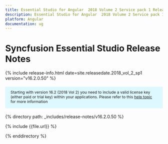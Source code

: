```yaml
---
title: Essential Studio for Angular  2018 Volume 2 Service pack 1 Release Notes
description: Essential Studio for Angular  2018 Volume 2 Service pack 1 Release Notes
platform: Angular
documentation: ug
---
```


# Syncfusion Essential Studio Release Notes

{% include release-info.html date=site.releasedate.2018_vol_2_sp1  version="v16.2.0.50" %} 


<style>
#license {
    font-size: .88em!important;
margin-top: 1.5em;     margin-bottom: 1.5em;
    background-color: #def8ff;
    padding: 10px 17px 14px;
}
</style>

<div id="license">
Starting with version 16.2 (2018 Vol 2) you need to include a valid license key (either paid or trial key) within your applications. 
Please refer to this <a href="/common/essential-studio/licensing/license-key">help topic</a> for more information 
</div>


{% directory path: _includes/release-notes/v16.2.0.50 %}

{% include {{file.url}} %}

{% enddirectory %} 

